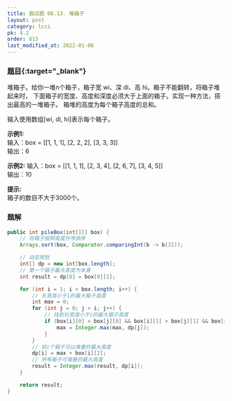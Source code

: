 ```yaml
---
title: 面试题 08.13. 堆箱子
layout: post
category: lcci
pk: 4.2
order: 813
last_modified_at: 2022-01-06
---
```


### [题目](https://leetcode.cn/pile-box-lcci/){:target="_blank"}

堆箱子。给你一堆n个箱子，箱子宽 wi、深 di、高 hi。箱子不能翻转，将箱子堆起来时，
下面箱子的宽度、高度和深度必须大于上面的箱子。实现一种方法，搭出最高的一堆箱子。
箱堆的高度为每个箱子高度的总和。

输入使用数组[wi, di, hi]表示每个箱子。

**示例1:**  
输入：box = [[1, 1, 1], [2, 2, 2], [3, 3, 3]]  
输出：6

**示例2:**
输入：box = [[1, 1, 1], [2, 3, 4], [2, 6, 7], [3, 4, 5]]  
输出：10

**提示:**  
箱子的数目不大于3000个。

### 题解

```java
public int pileBox(int[][] box) {
    // 将箱子按照高度升序排序
    Arrays.sort(box, Comparator.comparingInt(b -> b[2]));

    // 动态规划
    int[] dp = new int[box.length];
    // 第一个箱子最大高度为本身
    int result = dp[0] = box[0][2];

    for (int i = 1; i < box.length; i++) {
        // 长宽高小于i的最大箱子高度
        int max = 0;
        for (int j = 0; j < i; j++) {
            // 找到长宽高小于i的最大箱子高度
            if (box[i][0] > box[j][0] && box[i][1] > box[j][1] && box[i][2] > box[j][2]) {
                max = Integer.max(max, dp[j]);
            }
        }
        // 前i个箱子可以堆叠的最大高度
        dp[i] = max + box[i][2];
        // 所有箱子可堆叠的最大高度
        result = Integer.max(result, dp[i]);
    }

    return result;
}
```